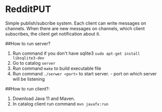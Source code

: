 # RedditPUT

Simple publish/subcribe system.
Each client can write messages on channels.
When there are new messages on channels, which client subscribes, the client get notification about it.

##How to run server?
1. Run command if you don't have sqlite3 `sudo apt-get install libsqlite3-dev`
2. Go to catalog `server`
3. Run command `make` to build executable file
4. Run command `./serwer <port>` to start server. <port> - port on which server will be listening

##How to run client?:
1. Download Java 11 and Maven.
2. In catalog client run command `mvn javafx:run` 
